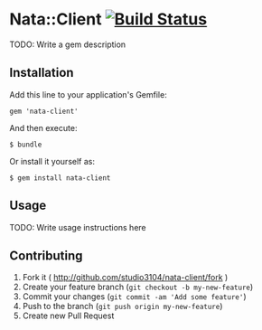 # Nata::Client [![Build Status](https://travis-ci.org/studio3104/nata-client.png)](https://travis-ci.org/studio3104/nata-client)

TODO: Write a gem description

## Installation

Add this line to your application's Gemfile:

    gem 'nata-client'

And then execute:

    $ bundle

Or install it yourself as:

    $ gem install nata-client

## Usage

TODO: Write usage instructions here

## Contributing

1. Fork it ( http://github.com/studio3104/nata-client/fork )
2. Create your feature branch (`git checkout -b my-new-feature`)
3. Commit your changes (`git commit -am 'Add some feature'`)
4. Push to the branch (`git push origin my-new-feature`)
5. Create new Pull Request
